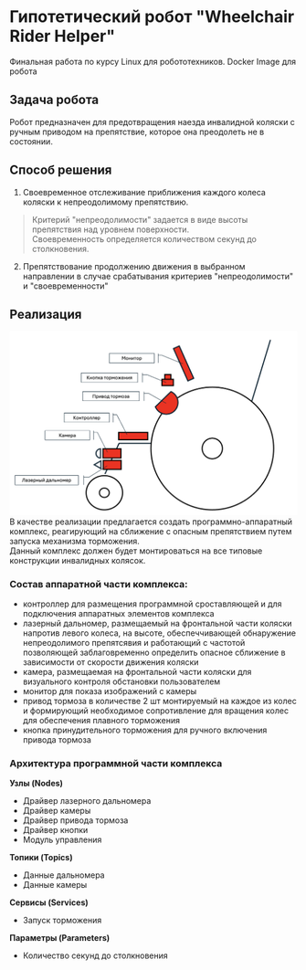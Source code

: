 # Гипотетический робот "Wheelchair Rider Helper"
Финальная работа по курсу Linux для робототехников. Docker Image для робота

 ## Задача робота
 Робот предназначен для предотвращения наезда инвалидной коляски с ручным приводом на препятствие, которое она преодолеть не в состоянии.
 ## Способ решения
1. Своевременное отслеживание приближения каждого колеса коляски к непреодолимому препятствию.  
> Критерий "непреодолимости" задается в виде высоты препятствия над уровнем поверхности.  
> Своевременность определяется количеством секунд до столкновения.
2. Препятствование продолжению движения в выбранном направлении в случае срабатывания критериев "непреодолимости" и "своевременности"
## Реализация
![](/doc/sxema-1.png)
В качестве реализации предлагается создать программно-аппаратный комплекс, реагирующий на сближение с опасным препятствием путем запуска механизма торможения.\
Данный комплекс должен будет монтироваться на все типовые конструкции инвалидных колясок.

### Состав аппаратной части комплекса:
- контроллер для размещения программной сроставляющей и для подключения аппаратных элементов комплекса
- лазерный дальномер, размещаемый на фронтальной части коляски напротив левого колеса, на высоте, обеспеччивающей обнаружение непреодолимого препятсявия и работающий с частотой позволяющей заблаговременно определить опасное сближение в зависимости от скорости движения коляски
- камера, размещаемая на фронтальной части коляски для визуального контроля обстановки пользователем
- монитор для показа изображений с камеры
- привод тормоза в количестве 2 шт монтируемый на каждое из колес и формирующий необходимое сопротивление для вращения колес для обеспечения плавного торможения
- кнопка принудительного торможения для ручного включения привода тормоза

### Архитектура программной части комплекса

**Узлы (Nodes)**
- Драйвер лазерного дальномера
- Драйвер камеры
- Драйвер привода тормоза
- Драйвер кнопки
- Модуль управления 

**Топики (Topics)**
- Данные дальномера
- Данные камеры

**Сервисы (Services)**
- Запуск торможения

**Параметры (Parameters)**
- Количество секунд до столкновения
